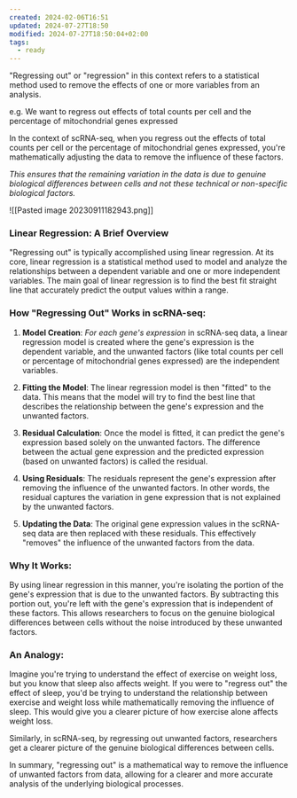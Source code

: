 ```yaml
---
created: 2024-02-06T16:51
updated: 2024-07-27T18:50
modified: 2024-07-27T18:50:04+02:00
tags:
  - ready
---
```

"Regressing out" or "regression" in this context refers to a statistical method used to remove the effects of one or more variables from an analysis. 

e.g. We want to regress out effects of total counts per cell and the percentage of mitochondrial genes expressed

In the context of scRNA-seq, when you regress out the effects of total counts per cell or the percentage of mitochondrial genes expressed, you're mathematically adjusting the data to remove the influence of these factors. 

*This ensures that the remaining variation in the data is due to genuine biological differences between cells and not these technical or non-specific biological factors.*

![[Pasted image 20230911182943.png]]
### Linear Regression: A Brief Overview

"Regressing out" is typically accomplished using linear regression. At its core, linear regression is a statistical method used to model and analyze the relationships between a dependent variable and one or more independent variables. The main goal of linear regression is to find the best fit straight line that accurately predict the output values within a range.

### How "Regressing Out" Works in scRNA-seq:

1. **Model Creation**: *For each gene's expression* in scRNA-seq data, a linear regression model is created where the gene's expression is the dependent variable, and the unwanted factors (like total counts per cell or percentage of mitochondrial genes expressed) are the independent variables.

2. **Fitting the Model**: The linear regression model is then "fitted" to the data. This means that the model will try to find the best line that describes the relationship between the gene's expression and the unwanted factors.

3. **Residual Calculation**: Once the model is fitted, it can predict the gene's expression based solely on the unwanted factors. The difference between the actual gene expression and the predicted expression (based on unwanted factors) is called the residual.

4. **Using Residuals**: The residuals represent the gene's expression after removing the influence of the unwanted factors. In other words, the residual captures the variation in gene expression that is not explained by the unwanted factors.

5. **Updating the Data**: The original gene expression values in the scRNA-seq data are then replaced with these residuals. This effectively "removes" the influence of the unwanted factors from the data.

### Why It Works:

By using linear regression in this manner, you're isolating the portion of the gene's expression that is due to the unwanted factors. By subtracting this portion out, you're left with the gene's expression that is independent of these factors. This allows researchers to focus on the genuine biological differences between cells without the noise introduced by these unwanted factors.

### An Analogy:

Imagine you're trying to understand the effect of exercise on weight loss, but you know that sleep also affects weight. If you were to "regress out" the effect of sleep, you'd be trying to understand the relationship between exercise and weight loss while mathematically removing the influence of sleep. This would give you a clearer picture of how exercise alone affects weight loss.

Similarly, in scRNA-seq, by regressing out unwanted factors, researchers get a clearer picture of the genuine biological differences between cells.

In summary, "regressing out" is a mathematical way to remove the influence of unwanted factors from data, allowing for a clearer and more accurate analysis of the underlying biological processes.